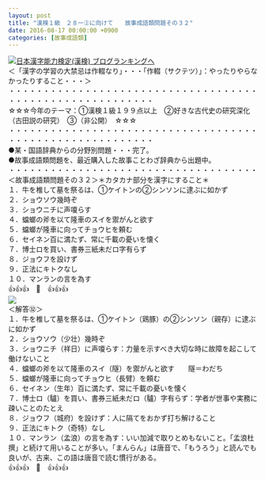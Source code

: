 ```yaml
---
layout: post
title: "漢検１級　２８ー②に向けて　　故事成語類問題その３２"
date: 2016-08-17 00:00:00 +0900
categories: [故事成語類]
---
```


[![](/syuusyuu9701/assets/images/漢検１級-２８ー②に向けて-故事成語類問題その３２-br_c_3028_1.gif)](http://blog.with2.net/link.php?1659096:3028 "日本漢字能力検定(漢検) ブログランキングへ")[日本漢字能力検定(漢検) ブログランキングへ](http://blog.with2.net/link.php?1659096:3028)  
＜「漢字の学習の大禁忌は作輟なり」・・・「作輟（サクテツ）」：やったりやらなかったりすること・・・＞  
・・・・・・・・・・・・・・・・・・・・・・・・・・・・・・・・・・・・・・・・・・・・・・・・・・・・・・・・・  
☆☆☆今年のテーマ：①漢検１級１９９点以上　②好きな古代史の研究深化（古田説の研究）　③（非公開）　☆☆☆　　  
・・・・・・・・・・・・・・・・・・・・・・・・・・・・・・・・・・・・・・・・・・・・・・・・・・・・・・・・・  
●某・国語辞典からの分野別問題・・・完了。  
●故事成語類問題を、最近購入した故事ことわざ辞典から出題中。  
・・・・・・・・・・・・・・・・・・・・・・・・・・・・・・・・・・・・  
＜故事成語類問題その３２＞＊カタカナ部分を漢字にすること＊　  
１．牛を椎して墓を祭るは、①ケイトンの②シンソンに逮ぶに如かず  
２．ショウソウ幾時ぞ  
３．ショウニチに声嗄らす  
４．蟷螂の斧を以て隆車のスイを禦がんと欲す  
５．蟷螂が隆車に向ってチョウヒを頼む  
６．セイネン百に満たず、常に千載の憂いを懐く  
７．博士ロを買い、書券三紙未だロ字有らず  
８．ジョウフを設けず  
９．正法にキトクなし  
１０．マンランの言を為す  
👍👍👍　🐒　👍👍👍  
![](/syuusyuu9701/assets/images/漢検１級-２８ー②に向けて-故事成語類問題その３２-d31d9f8dacdfcbe43ebe9086f29515b0.png)  
＜解答㉜＞  
１．牛を椎して墓を祭るは、①ケイトン（鶏豚）の②シンソン（親存）に逮ぶに如かず  
２．ショウソウ（少壮）幾時ぞ  
３．ショウニチ（祥日）に声嗄らす：力量を示すべき大切な時に故障を起こして働けないこと  
４．蟷螂の斧を以て隆車のスイ（隧）を禦がんと欲す　　隧＝わだち  
５．蟷螂が隆車に向ってチョウヒ（長臂）を頼む  
６．セイネン（生年）百に満たず、常に千載の憂いを懐く  
７．博士ロ（驢）を買い、書券三紙未だロ（驢）字有らず：学者が世事や実務に疎いことのたとえ  
８．ジョウフ（城府）を設けず：人に隔てをおかず打ち解けること  
９．正法にキトク（奇特）なし  
１０．マンラン（孟浪）の言を為す：いい加減で取りとめもないこと。「孟浪杜撰」と続けて用いることが多い。「まんらん」は唐音で、「もうろう」と読んでも良いが、古来、この語は唐音で読む慣行がある。  
👍👍👍　🐒　👍👍👍  
  
  